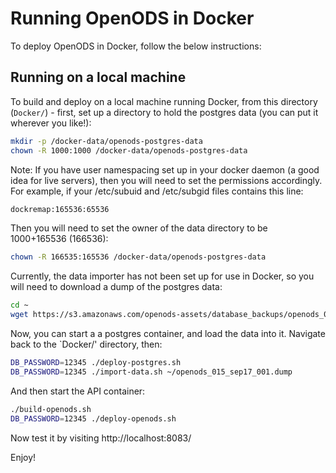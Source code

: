 # Running OpenODS in Docker

To deploy OpenODS in Docker, follow the below instructions:

## Running on a local machine

To build and deploy on a local machine running Docker, from this directory (`Docker/`) - first, set up a directory to hold the postgres data (you can put it wherever you like!):

```bash
mkdir -p /docker-data/openods-postgres-data
chown -R 1000:1000 /docker-data/openods-postgres-data
```

Note: If you have user namespacing set up in your docker daemon (a good idea for live servers), then you will need to set the permissions accordingly. For example, if your /etc/subuid and /etc/subgid files contains this line:

```bash
dockremap:165536:65536
```

Then you will need to set the owner of the data directory to be 1000+165536 (166536):

```bash
chown -R 166535:165536 /docker-data/openods-postgres-data
```

Currently, the data importer has not been set up for use in Docker, so you will need to download a dump of the postgres data:

```bash
cd ~
wget https://s3.amazonaws.com/openods-assets/database_backups/openods_015_sep17_001.dump
```

Now, you can start a a postgres container, and load the data into it.
Navigate back to the `Docker/' directory, then:

```bash
DB_PASSWORD=12345 ./deploy-postgres.sh
DB_PASSWORD=12345 ./import-data.sh ~/openods_015_sep17_001.dump
```

And then start the API container:

```bash
./build-openods.sh
DB_PASSWORD=12345 ./deploy-openods.sh
```
	
Now test it by visiting http://localhost:8083/

Enjoy!

